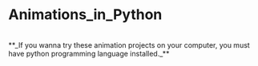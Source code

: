 # Animations_in_Python
<br>
**_If you wanna try these animation projects on your computer, you must have python programming language installed._**
